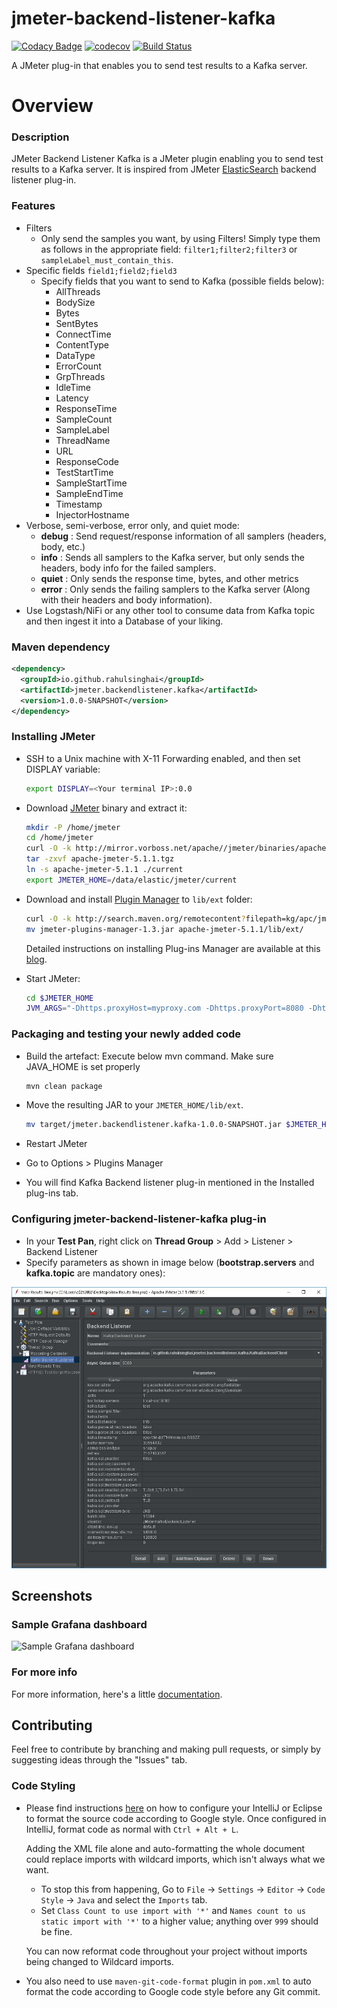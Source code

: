 # jmeter-backend-listener-kafka

[![Codacy Badge](https://api.codacy.com/project/badge/Grade/2574897d4d0646b4a2f2a34c0b86fc35)](https://app.codacy.com/app/rahulsinghai/jmeter-backend-listener-kafka?utm_source=github.com&utm_medium=referral&utm_content=rahulsinghai/jmeter-backend-listener-kafka&utm_campaign=Badge_Grade_Dashboard)
[![codecov](https://codecov.io/gh/rahulsinghai/jmeter-backend-listener-kafka/branch/master/graph/badge.svg)](https://codecov.io/gh/rahulsinghai/jmeter-backend-listener-kafka)
[![Build Status](https://travis-ci.org/rahulsinghai/jmeter-backend-listener-kafka.svg?branch=master)](https://travis-ci.org/rahulsinghai/jmeter-backend-listener-kafka)

A JMeter plug-in that enables you to send test results to a Kafka server.

# Overview

### Description
JMeter Backend Listener Kafka is a JMeter plugin enabling you to send test results to a Kafka server.
It is inspired from JMeter [ElasticSearch](https://github.com/delirius325/jmeter-elasticsearch-backend-listener) backend listener plug-in.

### Features

* Filters
  * Only send the samples you want, by using Filters! Simply type them as follows in the appropriate field: ``filter1;filter2;filter3`` or ``sampleLabel_must_contain_this``.
* Specific fields `field1;field2;field3`
  * Specify fields that you want to send to Kafka (possible fields below):
     * AllThreads
     * BodySize
     * Bytes
     * SentBytes
     * ConnectTime
     * ContentType
     * DataType
     * ErrorCount
     * GrpThreads
     * IdleTime
     * Latency
     * ResponseTime
     * SampleCount
     * SampleLabel
     * ThreadName
     * URL
     * ResponseCode
     * TestStartTime
     * SampleStartTime
     * SampleEndTime
     * Timestamp
     * InjectorHostname
* Verbose, semi-verbose, error only, and quiet mode:
  * __debug__ : Send request/response information of all samplers (headers, body, etc.)
  * __info__ : Sends all samplers to the Kafka server, but only sends the headers, body info for the failed samplers.
  * __quiet__ : Only sends the response time, bytes, and other metrics
  * __error__ : Only sends the failing samplers to the Kafka server (Along with their headers and body information).
* Use Logstash/NiFi or any other tool to consume data from Kafka topic and then ingest it into a Database of your liking.

### Maven dependency

```xml
<dependency>
  <groupId>io.github.rahulsinghai</groupId>
  <artifactId>jmeter.backendlistener.kafka</artifactId>
  <version>1.0.0-SNAPSHOT</version>
</dependency>
```

### Installing JMeter

- SSH to a Unix machine with X-11 Forwarding enabled, and then set DISPLAY variable:

  ```bash
  export DISPLAY=<Your terminal IP>:0.0
  ```

- Download [JMeter](https://jmeter.apache.org/download_jmeter.cgi) binary and extract it:
  
  ```bash
  mkdir -P /home/jmeter
  cd /home/jmeter
  curl -O -k http://mirror.vorboss.net/apache//jmeter/binaries/apache-jmeter-5.1.1.tgz
  tar -zxvf apache-jmeter-5.1.1.tgz
  ln -s apache-jmeter-5.1.1 ./current
  export JMETER_HOME=/data/elastic/jmeter/current
  ```

- Download and install [Plugin Manager](https://jmeter-plugins.org/wiki/PluginsManager/) to `lib/ext` folder:

  ```bash
  curl -O -k http://search.maven.org/remotecontent?filepath=kg/apc/jmeter-plugins-manager/1.3/jmeter-plugins-manager-1.3.jar
  mv jmeter-plugins-manager-1.3.jar apache-jmeter-5.1.1/lib/ext/
  ```
  
  Detailed instructions on installing Plug-ins Manager are available at this [blog](https://octoperf.com/blog/2018/04/04/jmeter-plugins-install/).

- Start JMeter:

  ```bash
  cd $JMETER_HOME
  JVM_ARGS="-Dhttps.proxyHost=myproxy.com -Dhttps.proxyPort=8080 -Dhttp.proxyUser=user -Dhttp.proxyPass=***" ./bin/jmeter.sh
  ```

### Packaging and testing your newly added code

- Build the artefact: Execute below mvn command. Make sure JAVA_HOME is set properly

  ```bash
  mvn clean package
  ```

- Move the resulting JAR to your `JMETER_HOME/lib/ext`.

  ```bash
  mv target/jmeter.backendlistener.kafka-1.0.0-SNAPSHOT.jar $JMETER_HOME/lib/ext/
  ```

- Restart JMeter
- Go to Options > Plugins Manager
- You will find Kafka Backend listener plug-in mentioned in the Installed plug-ins tab.

### Configuring jmeter-backend-listener-kafka plug-in

- In your **Test Pan**, right click on **Thread Group** > Add > Listener > Backend Listener
- Specify parameters as shown in image below (**bootstrap.servers** and **kafka.topic** are mandatory ones): 

![Screenshot of configuration](images/configuration.JPG "Screenshot of configuration")

## Screenshots

### Sample Grafana dashboard

![Sample Grafana dashboard](https://image.ibb.co/jW6LNx/Screen_Shot_2018_03_21_at_10_21_18_AM.png "Sample Grafana Dashboard")

### For more info

For more information, here's a little [documentation](https://github.com/rahulsinghai/jmeter-backend-listener-kafka/wiki).

## Contributing

Feel free to contribute by branching and making pull requests, or simply by suggesting ideas through the "Issues" tab.

### Code Styling

- Please find instructions [here](https://github.com/HPI-Information-Systems/Metanome/wiki/Installing-the-google-styleguide-settings-in-intellij-and-eclipse) on how to configure your IntelliJ or Eclipse to format the source code according to Google style.
  Once configured in IntelliJ, format code as normal with `Ctrl + Alt + L`.
  
  Adding the XML file alone and auto-formatting the whole document could replace imports with wildcard imports, which isn't always what we want.
  
  - To stop this from happening, Go to `File` → `Settings` → `Editor` → `Code Style` → `Java` and select the `Imports` tab.
  - Set `Class Count to use import with '*'` and `Names count to us static import with '*'` to a higher value; anything over `999` should be fine.
  
  You can now reformat code throughout your project without imports being changed to Wildcard imports.

- You also need to use `maven-git-code-format` plugin in `pom.xml` to auto format the code according to Google code style before any Git commit.
